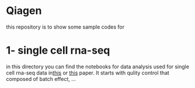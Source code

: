 # Qiagen
this repository is to show some sample codes for 
# 1- single cell rna-seq
in this directory you can find the notebooks for data analysis used for single cell rna-seq data in[this](https://ashpublications.org/blood/article/137/18/2463/474247/Single-cell-RNA-seq-reveals-developmental) or [this](https://www.nature.com/articles/s41556-021-00766-y) paper. It starts with qulity control that composed of batch effect, ... 
